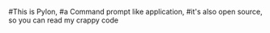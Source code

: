 #This is Pylon,
#a Command prompt like application,
#it's also open source, so you can read my crappy code
